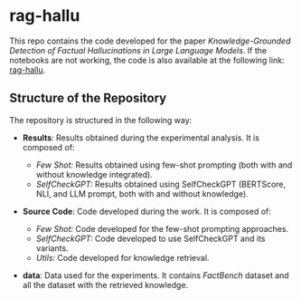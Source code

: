 # rag-hallu

This repo contains the code developed for the paper _Knowledge-Grounded Detection of Factual Hallucinations in Large Language Models_. If the notebooks are not working, the code is also available at the following link: [rag-hallu](https://drive.google.com/drive/folders/1tGiB0uGEBy_-uY5uGikPN5zpnn7VJzUG?usp=sharing).

## Structure of the Repository
The repository is structured in the following way:

- **Results**: Results obtained during the experimental analysis. It is composed of:

  - *Few Shot:* Results obtained using few-shot prompting (both with and without knowledge integrated).
  - *SelfCheckGPT:* Results obtained using SelfCheckGPT (BERTScore, NLI, and LLM prompt, both with and without knowledge).
    
- **Source Code**: Code developed during the work. It is composed of:
  
  - *Few Shot:* Code developed for the few-shot prompting approaches.
  - *SelfCheckGPT:* Code developed to use SelfCheckGPT and its variants.
  - *Utils:* Code developed for knowledge retrieval.
    
- **data**: Data used for the experiments. It contains *FactBench* dataset and all the dataset with the retrieved knowledge.
